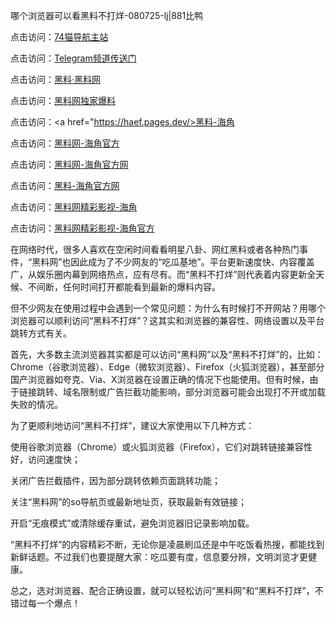 哪个浏览器可以看黑料不打烊-080725-lj|881比鸭

点击访问：<a href="https://74mao.com/">74猫导航主站</a>

点击访问：<a href="https://74mao.com/">Telegram频道传送门</a>

点击访问：<a href="https://heiliaolvzlu3.pages.dev">黑料·黑料网</a>

点击访问：<a href="https://heiliaoyvnrda.pages.dev">黑料网独家爆料</a>

点击访问：<a href="https://haef.pages.dev/>黑料-海角</a>

点击访问：<a href="https://qfwfg.pages.dev/">黑料网-海角官方</a>

点击访问：<a href="https://fge-7ja.pages.dev/">黑料网-海角官方网</a>

点击访问：<a href="https://gbs-3wd.pages.dev/">黑料-海角官方网</a>

点击访问：<a href="https://tyer.pages.dev/">黑料网精彩影视-海角</a>

点击访问：<a href="https://sdfsh.pages.dev/">黑料网精彩影视-海角官方</a>

在网络时代，很多人喜欢在空闲时间看看明星八卦、网红黑料或者各种热门事件，“黑料网”也因此成为了不少网友的“吃瓜基地”。平台更新速度快、内容覆盖广，从娱乐圈内幕到网络热点，应有尽有。而“黑料不打烊”则代表着内容更新全天候、不间断，任何时间打开都能看到最新的爆料内容。

但不少网友在使用过程中会遇到一个常见问题：为什么有时候打不开网站？用哪个浏览器可以顺利访问“黑料不打烊”？这其实和浏览器的兼容性、网络设置以及平台跳转方式有关。

首先，大多数主流浏览器其实都是可以访问“黑料网”以及“黑料不打烊”的，比如：Chrome（谷歌浏览器）、Edge（微软浏览器）、Firefox（火狐浏览器），甚至部分国产浏览器如夸克、Via、X浏览器在设置正确的情况下也能使用。但有时候，由于链接跳转、域名限制或广告拦截功能影响，部分浏览器可能会出现打不开或加载失败的情况。

为了更顺利地访问“黑料不打烊”，建议大家使用以下几种方式：

使用谷歌浏览器（Chrome）或火狐浏览器（Firefox），它们对跳转链接兼容性好，访问速度快；

关闭广告拦截插件，因为部分跳转依赖页面跳转功能；

关注“黑料网”的so导航页或最新地址页，获取最新有效链接；

开启“无痕模式”或清除缓存重试，避免浏览器旧记录影响加载。

“黑料不打烊”的内容精彩不断，无论你是凌晨刷瓜还是中午吃饭看热搜，都能找到新鲜话题。不过我们也要提醒大家：吃瓜要有度，信息要分辨，文明浏览才更健康。

总之，选对浏览器、配合正确设置，就可以轻松访问“黑料网”和“黑料不打烊”，不错过每一个爆点！
